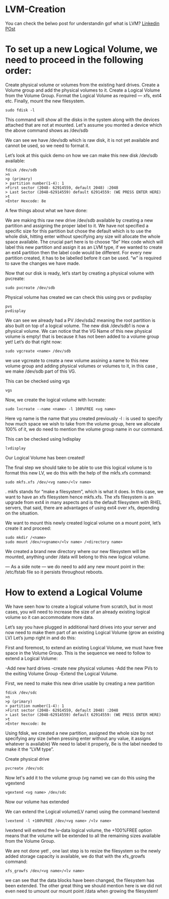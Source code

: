 # LVM-Creation

You can check the belwo post for understandin gof what is LVM? 
[Linkedin POst](https://www.linkedin.com/feed/update/urn:li:activity:7153739876494966785/)

# To set up a new Logical Volume, we need to proceed in the following order:

Create physical volume or volumes from the existing hard drives.
Create a Volume group and add the physical volumes to it.
Create a Logical Volume from the Volume Group.
Format the Logical Volume as required — xfs, ext4 etc.
Finally, mount the new filesystem.

```
sudo fdisk -l
```
This command will show all the disks in the system along with the devices attached that are not at mounted.
Let's assume you monted a device which the above command shows as /dev/sdb

We can see we have /dev/sdb which is raw disk, it is not yet available and cannot be used, so we need to format it.

Let’s look at this quick demo on how we can make this new disk /dev/sdb available:

```
fdisk /dev/sdb
>n
>p (primary)
> partition number(1-4): 1
>First sector (2048- 62914559, default 2048) :2048
> Last Sector (2048-62914559) default 62914559: (WE PRESS ENTER HERE)
>t
>Enter Hexcode: 8e
```

A few things about what we have done:

We are making this raw new drive /dev/sdb available by creating a new partition and assigning the proper label to it.
We have not specified a specific size for this partition but chose the default which is to use the whole disk, hitting enter without specifying any size will allocate the whole space available.
The crucial part here is to choose “8e” Hex code which will label this new partition and assign it as an LVM type, if we wanted to create an ext4 partition then the label code would be different. For every new partition created, it has to be labelled before it can be used.
“w” is required to save the changes we have made.

Now that our disk is ready, let’s start by creating a physical volume with pvcreate:
```
sudo pvcreate /dev/sdb
```

Physical volume has created we can check this using pvs or pvdisplay
```
pvs
pvdisplay
```

We can see we already had a PV /dev/sda2 meaning the root partition is also built on top of a logical volume. The new disk /dev/sdb1 is now a physical volume. We can notice that the VG Name of this new physical volume is empty! that is because it has not been added to a volume group yet!
Let’s do that right now:

```
sudo vgcreate <name> /dev/sdb
```
we use vgcreate to create a new volume assining a name to this new volume group and adding physical volumes or volumes to it, in this case , we make /dev/sdb part of this VG.

This can be checked using vgs
```
vgs
```

Now, we create the logical volume with lvcreate:
```
sudo lvcreate --name <name> -l 100%FREE <vg name>
```
Here vg name is the name that you created previously
-l : is used to specify how much space we wish to take from the volume group, here we allocate 100% of it, we do need to mention the volume group name in our command.

This can be checked using lvdisplay
```
lvdisplay
```

Our Logical Volume has been created!

The final step we should take to be able to use this logical volume is to format this new LV, we do this with the help of the mkfs.xfs command:

```
sudo mkfs.xfs /dev/<vg name>/<lv name>
```

. mkfs stands for “make a filesystem”, which is what it does. In this case, we want to have an xfs filesystem hence mkfs.xfs. The xfs filesystem is an upgrade from ext4 in many aspects and is the default filesystem with RHEL servers, that said, there are advantages of using ext4 over xfs, depending on the situation.

We want to mount this newly created logical volume on a mount point, let’s create it and proceed:
```
sudo mkdir /<name>
sudo mount /dev/<vgname>/<lv name> /<directory name>
```

We created a brand new directory where our new filesystem will be mounted, anything under /data will belong to this new logical volume.

— As a side note — we do need to add any new mount point in the: /etc/fstab file so it persists throughout reboots.

# How to extend a Logical Volume
We have seen how to create a logical volume from scratch, but in most cases, you will need to increase the size of an already existing logical volume so it can accommodate more data.

Let’s say you have plugged in additional hard drives into your server and now need to make them part of an existing Logical Volume (grow an existing LV) Let’s jump right in and do this:

First and foremost, to extend an existing Logical Volume, we must have free space in the Volume Group.
This is the sequence we need to follow to extend a Logical Volume:

-Add new hard drives 
-create new physical volumes 
-Add the new PVs to the exiting Volume Group 
-Extend the Logical Volume.

First, we need to make this new drive usable by creating a new partition
```
fdisk /dev/sdc
>n
>p (primary)
> partition number(1-4): 1
>First sector (2048- 62914559, default 2048) :2048
> Last Sector (2048-62914559) default 62914559: (WE PRESS ENTER HERE)
>t
>Enter Hexcode: 8e
```
Using fdisk, we created a new partition, assigned the whole size by not specifying any size (when pressing enter without any value, it assigns whatever is available)
We need to label it properly, 8e is the label needed to make it the “LVM type”.

Create physical drive

```
pvcreate /dev/sdc
```

Now let's add it to the volume group (vg name) we can do this using the vgextend

```
vgextend <vg name> /dev/sdc
```

Now our volume has extended

We can extend the Logical volume(LV name) using the command lvextend

```
lvextend -l +100%FREE /dev/<vg name> /<lv name>
```
lvextend will extend the lv-data logical volume, the +100%FREE option means that the volume will be extended to all the remaining sizes available from the Volume Group.

We are not done yet! , one last step is to resize the filesystem so the newly added storage capacity is available, we do that with the xfs_growfs command:

```
xfs_growfs /dev/<vg name>/<lv name>
```
we can see that the data blocks have been changed, the filesystem has been extended.
The other great thing we should mention here is we did not even need to umount our mount point /data when growing the filesystem!







